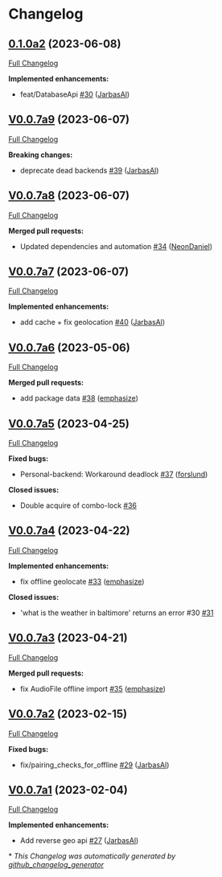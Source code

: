 # Changelog

## [0.1.0a2](https://github.com/OpenVoiceOS/ovos-backend-client/tree/0.1.0a2) (2023-06-08)

[Full Changelog](https://github.com/OpenVoiceOS/ovos-backend-client/compare/V0.0.7a9...0.1.0a2)

**Implemented enhancements:**

- feat/DatabaseApi [\#30](https://github.com/OpenVoiceOS/ovos-backend-client/pull/30) ([JarbasAl](https://github.com/JarbasAl))

## [V0.0.7a9](https://github.com/OpenVoiceOS/ovos-backend-client/tree/V0.0.7a9) (2023-06-07)

[Full Changelog](https://github.com/OpenVoiceOS/ovos-backend-client/compare/V0.0.7a8...V0.0.7a9)

**Breaking changes:**

- deprecate dead backends [\#39](https://github.com/OpenVoiceOS/ovos-backend-client/pull/39) ([JarbasAl](https://github.com/JarbasAl))

## [V0.0.7a8](https://github.com/OpenVoiceOS/ovos-backend-client/tree/V0.0.7a8) (2023-06-07)

[Full Changelog](https://github.com/OpenVoiceOS/ovos-backend-client/compare/V0.0.7a7...V0.0.7a8)

**Merged pull requests:**

- Updated dependencies and automation [\#34](https://github.com/OpenVoiceOS/ovos-backend-client/pull/34) ([NeonDaniel](https://github.com/NeonDaniel))

## [V0.0.7a7](https://github.com/OpenVoiceOS/ovos-backend-client/tree/V0.0.7a7) (2023-06-07)

[Full Changelog](https://github.com/OpenVoiceOS/ovos-backend-client/compare/V0.0.7a6...V0.0.7a7)

**Implemented enhancements:**

- add cache + fix geolocation [\#40](https://github.com/OpenVoiceOS/ovos-backend-client/pull/40) ([JarbasAl](https://github.com/JarbasAl))

## [V0.0.7a6](https://github.com/OpenVoiceOS/ovos-backend-client/tree/V0.0.7a6) (2023-05-06)

[Full Changelog](https://github.com/OpenVoiceOS/ovos-backend-client/compare/V0.0.7a5...V0.0.7a6)

**Merged pull requests:**

- add package data [\#38](https://github.com/OpenVoiceOS/ovos-backend-client/pull/38) ([emphasize](https://github.com/emphasize))

## [V0.0.7a5](https://github.com/OpenVoiceOS/ovos-backend-client/tree/V0.0.7a5) (2023-04-25)

[Full Changelog](https://github.com/OpenVoiceOS/ovos-backend-client/compare/V0.0.7a4...V0.0.7a5)

**Fixed bugs:**

- Personal-backend: Workaround deadlock [\#37](https://github.com/OpenVoiceOS/ovos-backend-client/pull/37) ([forslund](https://github.com/forslund))

**Closed issues:**

- Double acquire of combo-lock [\#36](https://github.com/OpenVoiceOS/ovos-backend-client/issues/36)

## [V0.0.7a4](https://github.com/OpenVoiceOS/ovos-backend-client/tree/V0.0.7a4) (2023-04-22)

[Full Changelog](https://github.com/OpenVoiceOS/ovos-backend-client/compare/V0.0.7a3...V0.0.7a4)

**Implemented enhancements:**

- fix offline geolocate [\#33](https://github.com/OpenVoiceOS/ovos-backend-client/pull/33) ([emphasize](https://github.com/emphasize))

**Closed issues:**

- 'what is the weather in baltimore' returns an error \#30 [\#31](https://github.com/OpenVoiceOS/ovos-backend-client/issues/31)

## [V0.0.7a3](https://github.com/OpenVoiceOS/ovos-backend-client/tree/V0.0.7a3) (2023-04-21)

[Full Changelog](https://github.com/OpenVoiceOS/ovos-backend-client/compare/V0.0.7a2...V0.0.7a3)

**Merged pull requests:**

- fix AudioFile offline import [\#35](https://github.com/OpenVoiceOS/ovos-backend-client/pull/35) ([emphasize](https://github.com/emphasize))

## [V0.0.7a2](https://github.com/OpenVoiceOS/ovos-backend-client/tree/V0.0.7a2) (2023-02-15)

[Full Changelog](https://github.com/OpenVoiceOS/ovos-backend-client/compare/V0.0.7a1...V0.0.7a2)

**Fixed bugs:**

- fix/pairing\_checks\_for\_offline [\#29](https://github.com/OpenVoiceOS/ovos-backend-client/pull/29) ([JarbasAl](https://github.com/JarbasAl))

## [V0.0.7a1](https://github.com/OpenVoiceOS/ovos-backend-client/tree/V0.0.7a1) (2023-02-04)

[Full Changelog](https://github.com/OpenVoiceOS/ovos-backend-client/compare/V0.0.6...V0.0.7a1)

**Implemented enhancements:**

- Add reverse geo api [\#27](https://github.com/OpenVoiceOS/ovos-backend-client/pull/27) ([JarbasAl](https://github.com/JarbasAl))



\* *This Changelog was automatically generated by [github_changelog_generator](https://github.com/github-changelog-generator/github-changelog-generator)*
